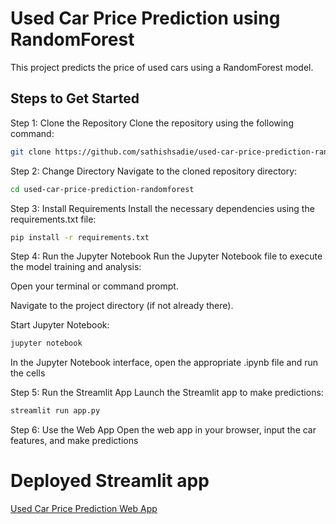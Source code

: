 # Used Car Price Prediction using RandomForest

This project predicts the price of used cars using a RandomForest model.

## Steps to Get Started

Step 1: Clone the Repository
Clone the repository using the following command:

```bash
git clone https://github.com/sathishsadie/used-car-price-prediction-randomforest.git
```

Step 2: Change Directory
Navigate to the cloned repository directory:

```bash
cd used-car-price-prediction-randomforest
```

Step 3: Install Requirements
Install the necessary dependencies using the requirements.txt file:

```bash 
pip install -r requirements.txt
```

Step 4: Run the Jupyter Notebook
Run the Jupyter Notebook file to execute the model training and analysis:

Open your terminal or command prompt.

Navigate to the project directory (if not already there).

Start Jupyter Notebook:

```bash
jupyter notebook
```
In the Jupyter Notebook interface, open the appropriate .ipynb file and run the cells



Step 5: Run the Streamlit App
Launch the Streamlit app to make predictions:
```bash
streamlit run app.py
```

Step 6: Use the Web App
Open the web app in your browser, input the car features, and make predictions

# Deployed Streamlit app


[Used Car Price Prediction Web App](https://used-car-price-prediction-randomforest-predictioncarprice.streamlit.app/)
